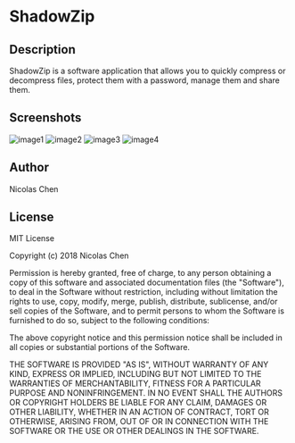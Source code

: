 # ShadowZip

## Description
ShadowZip is a software application that allows you to quickly compress or decompress files, protect them with a password, manage them and share them.

## Screenshots
![image1](https://github.com/nicolaschen1/ShadowZip/blob/master/screenshots/shadow1.PNG)
![image2](https://github.com/nicolaschen1/ShadowZip/blob/master/screenshots/shadow2.PNG)
![image3](https://github.com/nicolaschen1/ShadowZip/blob/master/screenshots/shadow3.PNG)
![image4](https://github.com/nicolaschen1/ShadowZip/blob/master/screenshots/shadow4.PNG)

## Author
Nicolas Chen

## License
MIT License

Copyright (c) 2018 Nicolas Chen

Permission is hereby granted, free of charge, to any person obtaining a copy
of this software and associated documentation files (the "Software"), to deal
in the Software without restriction, including without limitation the rights
to use, copy, modify, merge, publish, distribute, sublicense, and/or sell
copies of the Software, and to permit persons to whom the Software is
furnished to do so, subject to the following conditions:

The above copyright notice and this permission notice shall be included in all
copies or substantial portions of the Software.

THE SOFTWARE IS PROVIDED "AS IS", WITHOUT WARRANTY OF ANY KIND, EXPRESS OR
IMPLIED, INCLUDING BUT NOT LIMITED TO THE WARRANTIES OF MERCHANTABILITY,
FITNESS FOR A PARTICULAR PURPOSE AND NONINFRINGEMENT. IN NO EVENT SHALL THE
AUTHORS OR COPYRIGHT HOLDERS BE LIABLE FOR ANY CLAIM, DAMAGES OR OTHER
LIABILITY, WHETHER IN AN ACTION OF CONTRACT, TORT OR OTHERWISE, ARISING FROM,
OUT OF OR IN CONNECTION WITH THE SOFTWARE OR THE USE OR OTHER DEALINGS IN THE
SOFTWARE.
